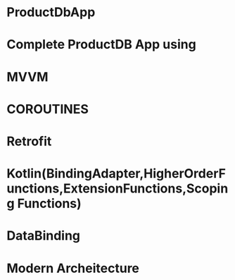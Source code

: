 # ProductDbApp
# Complete ProductDB App using 
   # MVVM
   # COROUTINES
   # Retrofit
   # Kotlin(BindingAdapter,HigherOrderFunctions,ExtensionFunctions,Scoping Functions)
   # DataBinding
   # Modern Archeitecture
